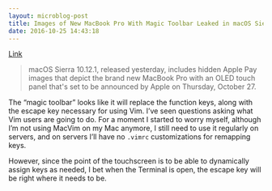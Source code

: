 ```yaml
---
layout: microblog-post
title: Images of New MacBook Pro With Magic Toolbar Leaked in macOS Sierra 10.12.1 - Mac Rumors
date: 2016-10-25 14:43:18
---
```


[Link][1]

> macOS Sierra 10.12.1, released yesterday, includes hidden Apple Pay images that depict the brand new MacBook Pro with an OLED touch panel that's set to be announced by Apple on Thursday, October 27.

The “magic toolbar” looks like it will replace the function keys, along with the escape key necessary for using Vim. I’ve seen questions asking what Vim users are going to do. For a moment I started to worry myself, although I’m not using MacVim on my Mac anymore, I still need to use it regularly on servers, and on servers I’ll have no `.vimrc` customizations for remapping keys. 

However, since the point of the touchscreen is to be able to dynamically assign keys as needed, I bet when the Terminal is open, the escape key will be right where it needs to be. 

[1]:	http://www.macrumors.com/2016/10/25/images-of-new-macbook-pro-leaked/
